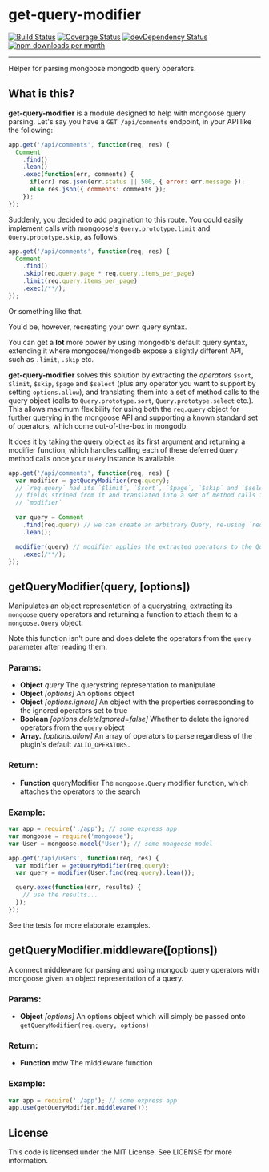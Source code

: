 get-query-modifier
==================
[![Build Status](https://travis-ci.org/yamadapc/get-query-modifier.svg?branch=master)](https://travis-ci.org/yamadapc/get-query-modifier)
[![Coverage Status](https://coveralls.io/repos/yamadapc/get-query-modifier/badge.png)](https://coveralls.io/r/yamadapc/get-query-modifier)
[![devDependency Status](https://david-dm.org/yamadapc/get-query-modifier/dev-status.svg)](https://david-dm.org/yamadapc/get-query-modifier#info=devDependencies)
[![npm downloads per month](http://img.shields.io/npm/dm/get-query-modifier.svg)](https://www.npmjs.org/package/get-query-modifier)

- - -

Helper for parsing mongoose mongodb query operators.

## What is this?

**get-query-modifier** is a module designed to help with mongoose query parsing.
Let's say you have a `GET /api/comments` endpoint, in your API like the
following:

```javascript
app.get('/api/comments', function(req, res) {
  Comment
    .find()
    .lean()
    .exec(function(err, comments) {
      if(err) res.json(err.status || 500, { error: err.message });
      else res.json({ comments: comments });
    });
});
```

Suddenly, you decided to add pagination to this route. You could easily
implement calls with mongoose's `Query.prototype.limit` and
`Query.prototype.skip`, as follows:

```javascript
app.get('/api/comments', function(req, res) {
  Comment
    .find()
    .skip(req.query.page * req.query.items_per_page)
    .limit(req.query.items_per_page)
    .exec(/**/);
});
```

Or something like that.

You'd be, however, recreating your own query syntax.

You can get a **lot** more power by using mongodb's default query syntax,
extending it where mongoose/mongodb expose a slightly different API, such
as `.limit`, `.skip` etc.

**get-query-modifier** solves this solution by extracting the _operators_
`$sort`, `$limit`, `$skip`, `$page` and `$select` (plus any operator you want to
support by setting `options.allow`), and translating them into a set of method
calls to the query object (calls to `Query.prototype.sort`,
`Query.prototype.select` etc.). This allows maximum flexibility for using both
the `req.query` object for further querying in the mongoose API and supporting a
known standard set of operators, which come out-of-the-box in mongodb.

It does it by taking the query object as its first argument and returning a
modifier function, which handles calling each of these deferred `Query` method
calls once your `Query` instance is available.

```javascript
app.get('/api/comments', function(req, res) {
  var modifier = getQueryModifier(req.query);
  // `req.query` had its `$limit`, `$sort`, `$page`, `$skip` and `$select`
  // fields striped from it and translated into a set of method calls in
  // `modifier`

  var query = Comment
    .find(req.query) // we can create an arbitrary Query, re-using `req.query`
    .lean();

  modifier(query) // modifier applies the extracted operators to the Query
    .exec(/**/);
});
```

## getQueryModifier(query, [options])

Manipulates an object representation of a querystring, extracting its
`mongoose` query operators and returning a function to attach them to a
`mongoose.Query` object.

Note this function isn't pure and does delete the operators from the `query`
parameter after reading them.

### Params:

* **Object** *query* The querystring representation to manipulate
* **Object** *[options]* An options object
* **Object** *[options.ignore]* An object with the properties corresponding to
  the ignored operators set to true
* **Boolean** *[options.deleteIgnored=false]* Whether to delete the ignored
  operators from the `query` object
* **Array.<String>** *[options.allow]* An array of operators to parse regardless
  of the plugin's default `VALID_OPERATORS.`

### Return:

* **Function** queryModifier The `mongoose.Query` modifier function, which
  attaches the operators to the search

### Example:

```javascript
var app = require('./app'); // some express app
var mongoose = require('mongoose');
var User = mongoose.model('User'); // some mongoose model

app.get('/api/users', function(req, res) {
  var modifier = getQueryModifier(req.query);
  var query = modifier(User.find(req.query).lean());

  query.exec(function(err, results) {
    // use the results...
  });
});
```

See the tests for more elaborate examples.

## getQueryModifier.middleware([options])

A connect middleware for parsing and using mongodb query operators with
mongoose given an object representation of a query.

### Params:

* **Object** *[options]* An options object which will simply be passed onto
  `getQueryModifier(req.query, options)`

### Return:

* **Function** mdw The middleware function

### Example:

```javascript
var app = require('./app'); // some express app
app.use(getQueryModifier.middleware());
```

## License

This code is licensed under the MIT License. See LICENSE for more information.
